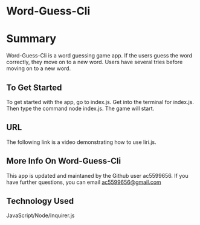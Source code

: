 # Word-Guess-Cli

# Summary

Word-Guess-Cli is a word guessing game app.
If the users guess the word correctly, they move on to a new word.
Users have several tries before moving on to a new word.

## To Get Started

To get started with the app, go to index.js. Get into the terminal for index.js.
Then type the command node index.js. The game will start.

## URL

The following link is a video demonstrating how to use liri.js.

## More Info On Word-Guess-Cli

This app is updated and maintaned by the Github user ac5599656. If you have further questions, you can email
ac5599656@gmail.com

## Technology Used

JavaScript/Node/Inquirer.js
